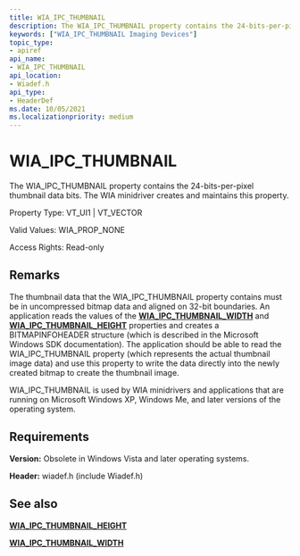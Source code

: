 ```yaml
---
title: WIA_IPC_THUMBNAIL
description: The WIA_IPC_THUMBNAIL property contains the 24-bits-per-pixel thumbnail data bits. The WIA minidriver creates and maintains this property.
keywords: ["WIA_IPC_THUMBNAIL Imaging Devices"]
topic_type:
- apiref
api_name:
- WIA_IPC_THUMBNAIL
api_location:
- Wiadef.h
api_type:
- HeaderDef
ms.date: 10/05/2021
ms.localizationpriority: medium
---
```


# WIA_IPC_THUMBNAIL

The WIA_IPC_THUMBNAIL property contains the 24-bits-per-pixel thumbnail data bits. The WIA minidriver creates and maintains this property.

Property Type: VT_UI1 | VT_VECTOR

Valid Values: WIA_PROP_NONE

Access Rights: Read-only

## Remarks

The thumbnail data that the WIA_IPC_THUMBNAIL property contains must be in uncompressed bitmap data and aligned on 32-bit boundaries. An application reads the values of the [**WIA_IPC_THUMBNAIL_WIDTH**](wia-ipc-thumbnail-width.md) and [**WIA_IPC_THUMBNAIL_HEIGHT**](wia-ipc-thumbnail-height.md) properties and creates a BITMAPINFOHEADER structure (which is described in the Microsoft Windows SDK documentation). The application should be able to read the WIA_IPC_THUMBNAIL property (which represents the actual thumbnail image data) and use this property to write the data directly into the newly created bitmap to create the thumbnail image.

WIA_IPC_THUMBNAIL is used by WIA minidrivers and applications that are running on Microsoft Windows XP, Windows Me, and later versions of the operating system.

## Requirements

**Version:** Obsolete in Windows Vista and later operating systems.

**Header:** wiadef.h (include Wiadef.h)

## See also

[**WIA_IPC_THUMBNAIL_HEIGHT**](wia-ipc-thumbnail-height.md)

[**WIA_IPC_THUMBNAIL_WIDTH**](wia-ipc-thumbnail-width.md)
